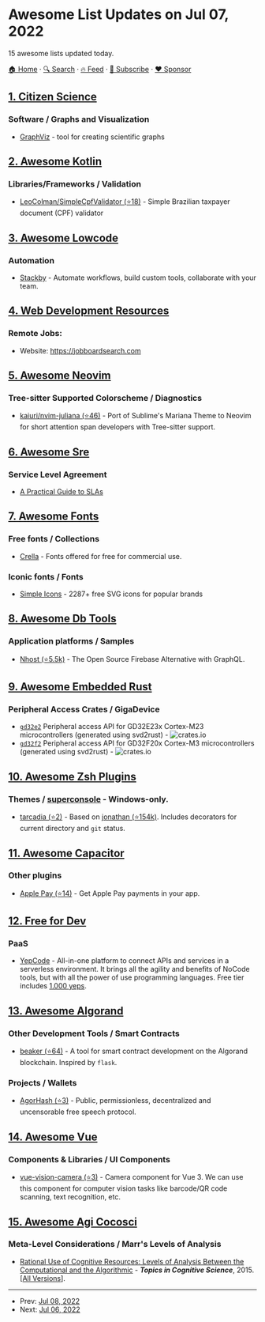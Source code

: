 # Awesome List Updates on Jul 07, 2022

15 awesome lists updated today.

[🏠 Home](/README.md) · [🔍 Search](https://www.trackawesomelist.com/search/) · [🔥 Feed](https://www.trackawesomelist.com/rss.xml) · [📮 Subscribe](https://trackawesomelist.us17.list-manage.com/subscribe?u=d2f0117aa829c83a63ec63c2f&id=36a103854c) · [❤️  Sponsor](https://github.com/sponsors/theowenyoung)



## [1. Citizen Science](/content/dylanrees/citizen-science/README.md)

### Software / Graphs and Visualization

*   [GraphViz](https://graphviz.org/) - tool for creating scientific graphs

## [2. Awesome Kotlin](/content/KotlinBy/awesome-kotlin/README.md)

### Libraries/Frameworks / Validation

*   [LeoColman/SimpleCpfValidator (⭐18)](https://github.com/LeoColman/SimpleCpfValidator) - Simple Brazilian taxpayer document (CPF) validator

## [3. Awesome Lowcode](/content/antdimot/awesome-lowcode/README.md)

### Automation

*   [Stackby](https://stackby.com/) - Automate workflows, build custom tools, collaborate with your team.

## [4. Web Development Resources](/content/markodenic/web-development-resources/README.md)

### Remote Jobs:

- Website: <https://jobboardsearch.com>



## [5. Awesome Neovim](/content/rockerBOO/awesome-neovim/README.md)

### Tree-sitter Supported Colorscheme / Diagnostics

*   [kaiuri/nvim-juliana (⭐46)](https://github.com/kaiuri/nvim-juliana) - Port of Sublime's Mariana Theme to Neovim for short attention span developers with Tree-sitter support.

## [6. Awesome Sre](/content/dastergon/awesome-sre/README.md)

### Service Level Agreement

*   [A Practical Guide to SLAs](https://www.catchpoint.com/blog/sla-management-guide/)

## [7. Awesome Fonts](/content/brabadu/awesome-fonts/README.md)

### Free fonts / Collections

*   [Crella](https://crella.net/free-fonts/) - Fonts offered for free for commercial use.

### Iconic fonts / Fonts

*   [Simple Icons](https://simpleicons.org/) - 2287+ free SVG icons for popular brands

## [8. Awesome Db Tools](/content/mgramin/awesome-db-tools/README.md)

### Application platforms / Samples

*   [Nhost (⭐5.5k)](https://github.com/nhost/nhost) - The Open Source Firebase Alternative with GraphQL.

## [9. Awesome Embedded Rust](/content/rust-embedded/awesome-embedded-rust/README.md)

### Peripheral Access Crates / GigaDevice

*   [`gd32e2`](https://crates.io/crates/gd32e2) Peripheral access API for GD32E23x Cortex-M23 microcontrollers (generated using svd2rust) - ![crates.io](https://img.shields.io/crates/v/gd32e2.svg)
*   [`gd32f2`](https://crates.io/crates/gd32f2) Peripheral access API for GD32F20x Cortex-M3 microcontrollers (generated using svd2rust) - ![crates.io](https://img.shields.io/crates/v/gd32f2.svg)

## [10. Awesome Zsh Plugins](/content/unixorn/awesome-zsh-plugins/README.md)

### Themes / [superconsole](https://github.com/alexchmykhalo/superconsole)   \- Windows-only.

*   [tarcadia (⭐2)](https://github.com/Tarcadia/tarcadia-zsh-theme) - Based on [jonathan (⭐154k)](https://github.com/ohmyzsh/ohmyzsh/blob/master/themes/jonathan.zsh-theme). Includes decorators for current directory and `git` status.

## [11. Awesome Capacitor](/content/riderx/awesome-capacitor/README.md)

### Other plugins

*   [Apple Pay (⭐14)](https://github.com/fresha/capacitor-plugin-applepay) - Get Apple Pay payments in your app.

## [12. Free for Dev](/content/ripienaar/free-for-dev/README.md)

### PaaS

*   [YepCode](https://yepcode.io) - All-in-one platform to connect APIs and services in a serverless environment. It brings all the agility and benefits of NoCode tools, but with all the power of use programming languages. Free tier includes [1.000 yeps](https://yepcode.io/pricing/).

## [13. Awesome Algorand](/content/aorumbayev/awesome-algorand/README.md)

### Other Development Tools / Smart Contracts

*   [beaker (⭐64)](https://github.com/algorand-devrel/beaker) - A tool for smart contract development on the Algorand blockchain. Inspired by `flask`.

### Projects / Wallets

*   [AgorHash (⭐3)](https://github.com/bafio89/agorhash) - Public, permissionless, decentralized and uncensorable free speech protocol.

## [14. Awesome Vue](/content/vuejs/awesome-vue/README.md)

### Components & Libraries / UI Components

*   [vue-vision-camera (⭐3)](https://github.com/xulihang/vue-vision-camera) - Camera component for Vue 3. We can use this component for computer vision tasks like barcode/QR code scanning, text recognition, etc.

## [15. Awesome Agi Cocosci](/content/YuzheSHI/awesome-agi-cocosci/README.md)

### Meta-Level Considerations / Marr's Levels of Analysis

*   [Rational Use of Cognitive Resources: Levels of Analysis Between the Computational and the Algorithmic](https://onlinelibrary.wiley.com/doi/full/10.1111/tops.12142) - ***Topics in Cognitive Science***, 2015. \[[All Versions](https://scholar.google.com/scholar?cluster=16305499937147933368\&hl=en\&as_sdt=0,5)].

---

- Prev: [Jul 08, 2022](/content/2022/07/08/README.md)
- Next: [Jul 06, 2022](/content/2022/07/06/README.md)